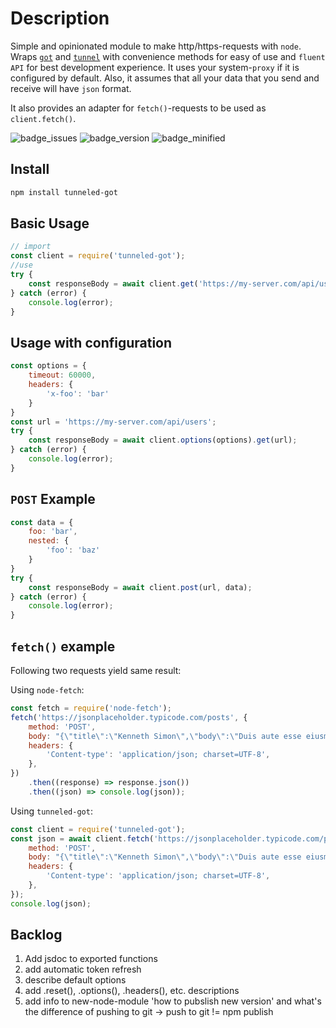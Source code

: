 # Description

Simple and opinionated module to make http/https-requests with ```node```.
Wraps [```got```](https://www.npmjs.com/package/got) and [```tunnel```](https://www.npmjs.com/package/tunnel) with convenience methods for easy of use and ```fluent API``` for best development experience.
It uses your system-```proxy``` if it is configured by default.
Also, it assumes that all your data that you send and receive will have ```json``` format.

It also provides an adapter for ```fetch()```-requests to be used as ```client.fetch()```.

![badge_issues](https://img.shields.io/github/issues/HansKre/tunneled-got)
![badge_version](https://img.shields.io/npm/v/tunneled-got)
![badge_minified](https://img.shields.io/bundlephobia/min/tunneled-got)

## Install

```bash
npm install tunneled-got
```

## Basic Usage

```js
// import
const client = require('tunneled-got');
//use
try {
    const responseBody = await client.get('https://my-server.com/api/users');
} catch (error) {
    console.log(error);
}
```

## Usage with configuration

```js
const options = {
    timeout: 60000,
    headers: {
        'x-foo': 'bar'
    }
}
const url = 'https://my-server.com/api/users';
try {
    const responseBody = await client.options(options).get(url);
} catch (error) {
    console.log(error);
}
```

## ```POST``` Example

```js
const data = {
    foo: 'bar',
    nested: {
        'foo': 'baz'
    }
}
try {
    const responseBody = await client.post(url, data);
} catch (error) {
    console.log(error);
}
```

## ```fetch()``` example

Following two requests yield same result:

Using ```node-fetch```:

```js
const fetch = require('node-fetch');
fetch('https://jsonplaceholder.typicode.com/posts', {
    method: 'POST',
    body: "{\"title\":\"Kenneth Simon\",\"body\":\"Duis aute esse eiusmod aute do fugiat id.\",\"userId\":\"d3621c6b-2bfc-5dea-b317-a39060e48531\"}",
    headers: {
        'Content-type': 'application/json; charset=UTF-8',
    },
})
    .then((response) => response.json())
    .then((json) => console.log(json));
```

Using ```tunneled-got```:

```js
const client = require('tunneled-got');
const json = await client.fetch('https://jsonplaceholder.typicode.com/posts', {
    method: 'POST',
    body: "{\"title\":\"Kenneth Simon\",\"body\":\"Duis aute esse eiusmod aute do fugiat id.\",\"userId\":\"d3621c6b-2bfc-5dea-b317-a39060e48531\"}",
    headers: {
        'Content-type': 'application/json; charset=UTF-8',
    },
});
console.log(json);
```

## Backlog

1. Add jsdoc to exported functions
2. add automatic token refresh
3. describe default options
4. add .reset(), .options(), .headers(), etc. descriptions
5. add info to new-node-module 'how to pubslish new version' and what's the difference of pushing to git -> push to git != npm publish
